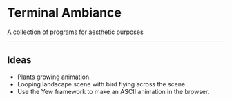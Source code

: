 # Terminal Ambiance
A collection of programs for aesthetic purposes

***

## Ideas
- Plants growing animation.  
- Looping landscape scene with bird flying across the scene.  
- Use the Yew framework to make an ASCII animation in the browser.  
